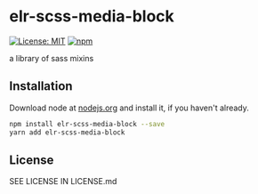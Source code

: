 # elr-scss-media-block

[![License: MIT](https://img.shields.io/badge/License-MIT-yellow.svg)](https://opensource.org/licenses/MIT)
[![npm](https://img.shields.io/npm/dm/elr-scss-media-block.svg?style=flat)](https://npmjs.com/package/elr-scss-media-block)

a library of sass mixins

## Installation

Download node at [nodejs.org](http://nodejs.org) and install it, if you haven't already.

```sh
npm install elr-scss-media-block --save
yarn add elr-scss-media-block
```

## License

SEE LICENSE IN LICENSE.md
